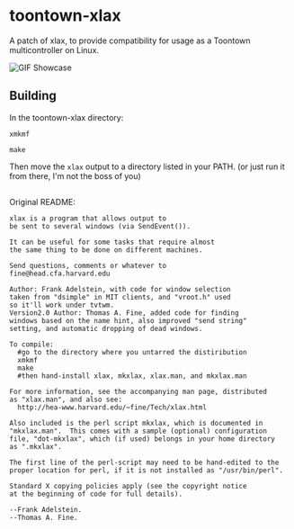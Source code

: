# toontown-xlax
A patch of xlax, to provide compatibility for usage as a Toontown multicontroller on Linux. 

![GIF Showcase](https://powwu.s-ul.eu/hJRxrTjV)

## Building
In the toontown-xlax directory:
```
xmkmf
```
```
make
```
Then move the `xlax` output to a directory listed in your PATH. (or just run it from there, I'm not the boss of you)

##

Original README:
```
xlax is a program that allows output to
be sent to several windows (via SendEvent()).

It can be useful for some tasks that require almost
the same thing to be done on different machines.

Send questions, comments or whatever to 
fine@head.cfa.harvard.edu

Author: Frank Adelstein, with code for window selection
taken from "dsimple" in MIT clients, and "vroot.h" used
so it'll work under tvtwm.
Version2.0 Author: Thomas A. Fine, added code for finding
windows based on the name hint, also improved "send string"
setting, and automatic dropping of dead windows.

To compile:
  #go to the directory where you untarred the distiribution
  xmkmf
  make
  #then hand-install xlax, mkxlax, xlax.man, and mkxlax.man

For more information, see the accompanying man page, distributed
as "xlax.man", and also see:
  http://hea-www.harvard.edu/~fine/Tech/xlax.html

Also included is the perl script mkxlax, which is documented in
"mkxlax.man".  This comes with a sample (optional) configuration
file, "dot-mkxlax", which (if used) belongs in your home directory
as ".mkxlax".

The first line of the perl-script may need to be hand-edited to the
proper location for perl, if it is not installed as "/usr/bin/perl".

Standard X copying policies apply (see the copyright notice
at the beginning of code for full details).

--Frank Adelstein.
--Thomas A. Fine.
```
